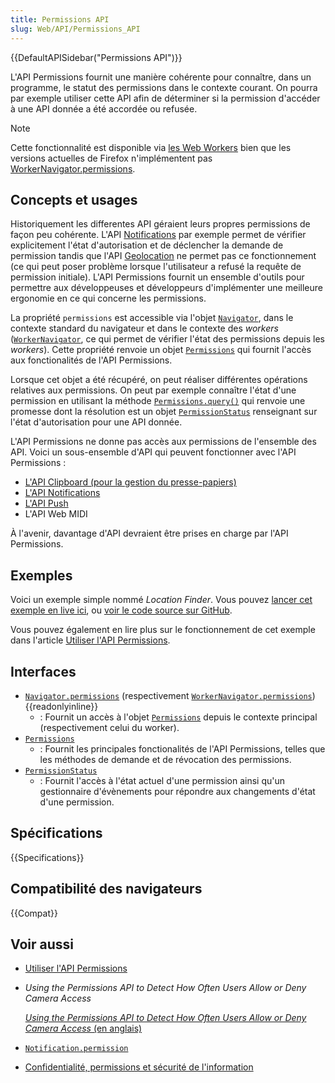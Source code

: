 ```yaml
---
title: Permissions API
slug: Web/API/Permissions_API
---
```


{{DefaultAPISidebar("Permissions API")}}

L'API Permissions fournit une manière cohérente pour connaître, dans un programme, le statut des permissions dans le contexte courant. On pourra par exemple utiliser cette API afin de déterminer si la permission d'accéder à une API donnée a été accordée ou refusée.

> [!NOTE]
> Cette fonctionnalité est disponible via [les Web Workers](/fr/docs/Web/API/Web_Workers_API) bien que les versions actuelles de Firefox n'implémentent pas [WorkerNavigator.permissions](/fr/docs/Web/API/WorkerNavigator/permissions).

## Concepts et usages

Historiquement les differentes API géraient leurs propres permissions de façon peu cohérente. L'API [Notifications](/fr/docs/Web/API/Notifications_API) par exemple permet de vérifier explicitement l'état d'autorisation et de déclencher la demande de permission tandis que l'API [Geolocation](/fr/docs/Web/API/Geolocation) ne permet pas ce fonctionnement (ce qui peut poser problème lorsque l'utilisateur a refusé la requête de permission initiale). L'API Permissions fournit un ensemble d'outils pour permettre aux développeuses et développeurs d'implémenter une meilleure ergonomie en ce qui concerne les permissions.

La propriété `permissions` est accessible via l'objet [`Navigator`](/fr/docs/Web/API/Navigator), dans le contexte standard du navigateur et dans le contexte des <i lang="en">workers</i> ([`WorkerNavigator`](/fr/docs/Web/API/WorkerNavigator), ce qui permet de vérifier l'état des permissions depuis les <i lang="en">workers</i>). Cette propriété renvoie un objet [`Permissions`](/fr/docs/Web/API/Permissions) qui fournit l'accès aux fonctionalités de l'API Permissions.

Lorsque cet objet a été récupéré, on peut réaliser différentes opérations relatives aux permissions. On peut par exemple connaître l'état d'une permission en utilisant la méthode [`Permissions.query()`](/fr/docs/Web/API/Permissions/query) qui renvoie une promesse dont la résolution est un objet [`PermissionStatus`](/fr/docs/Web/API/PermissionStatus) renseignant sur l'état d'autorisation pour une API donnée.

L'API Permissions ne donne pas accès aux permissions de l'ensemble des API. Voici un sous-ensemble d'API qui peuvent fonctionner avec l'API Permissions :

- [L'API Clipboard (pour la gestion du presse-papiers)](/fr/docs/Web/API/Clipboard_API)
- [L'API Notifications](/fr/docs/Web/API/Notifications_API)
- [L'API Push](/fr/docs/Web/API/Push_API)
- L'API Web MIDI

À l'avenir, davantage d'API devraient être prises en charge par l'API Permissions.

## Exemples

Voici un exemple simple nommé <i lang="en">Location Finder</i>. Vous pouvez [lancer cet exemple en live ici](https://chrisdavidmills.github.io/location-finder-permissions-api/), ou [voir le code source sur GitHub](https://github.com/chrisdavidmills/location-finder-permissions-api/tree/gh-pages).

Vous pouvez également en lire plus sur le fonctionnement de cet exemple dans l'article [Utiliser l'API Permissions](/fr/docs/Web/API/Permissions_API/Using_the_Permissions_API).

## Interfaces

- [`Navigator.permissions`](/fr/docs/Web/API/Navigator/permissions) (respectivement [`WorkerNavigator.permissions`](/fr/docs/Web/API/WorkerNavigator/permissions)) {{readonlyinline}}
  - : Fournit un accès à l'objet [`Permissions`](/fr/docs/Web/API/Permissions) depuis le contexte principal (respectivement celui du worker).
- [`Permissions`](/fr/docs/Web/API/Permissions)
  - : Fournit les principales fonctionalités de l'API Permissions, telles que les méthodes de demande et de révocation des permissions.
- [`PermissionStatus`](/fr/docs/Web/API/PermissionStatus)
  - : Fournit l'accès à l'état actuel d'une permission ainsi qu'un gestionnaire d'évènements pour répondre aux changements d'état d'une permission.

## Spécifications

{{Specifications}}

## Compatibilité des navigateurs

{{Compat}}

## Voir aussi

- [Utiliser l'API Permissions](/fr/docs/Web/API/Permissions_API/Using_the_Permissions_API)
- <i lang="en">Using the Permissions API to Detect How Often Users Allow or Deny Camera Access</i>

  [<i lang="en">Using the Permissions API to Detect How Often Users Allow or Deny Camera Access</i> (en anglais)](https://blog.addpipe.com/using-permissions-api-to-detect-getusermedia-responses/)

- [`Notification.permission`](/fr/docs/Web/API/notification/permission)
- [Confidentialité, permissions et sécurité de l'information](/fr/docs/Web/Privacy)
